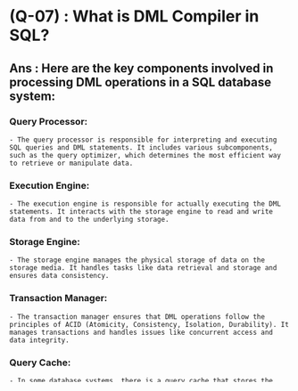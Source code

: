 # (Q-07) : What is DML Compiler in SQL?

## Ans : Here are the key components involved in processing DML operations in a SQL database system:

### Query Processor:

    - The query processor is responsible for interpreting and executing SQL queries and DML statements. It includes various subcomponents, such as the query optimizer, which determines the most efficient way to retrieve or manipulate data.

### Execution Engine:

    - The execution engine is responsible for actually executing the DML statements. It interacts with the storage engine to read and write data from and to the underlying storage.

### Storage Engine:

    - The storage engine manages the physical storage of data on the storage media. It handles tasks like data retrieval and storage and ensures data consistency.

### Transaction Manager:

    - The transaction manager ensures that DML operations follow the principles of ACID (Atomicity, Consistency, Isolation, Durability). It manages transactions and handles issues like concurrent access and data integrity.

### Query Cache:

    - In some database systems, there is a query cache that stores the results of frequently executed DML statements to improve query performance.

### Lock Manager:

    - The lock manager is responsible for managing locks on data to prevent conflicts between concurrent DML operations.

### Buffer Manager:

    - The buffer manager caches frequently accessed data in memory to reduce the need for disk I/O during DML operations.

### Log Manager:

    - The log manager records changes made by DML operations in a transaction log, which is used for recovery and rollback in case of failures.
